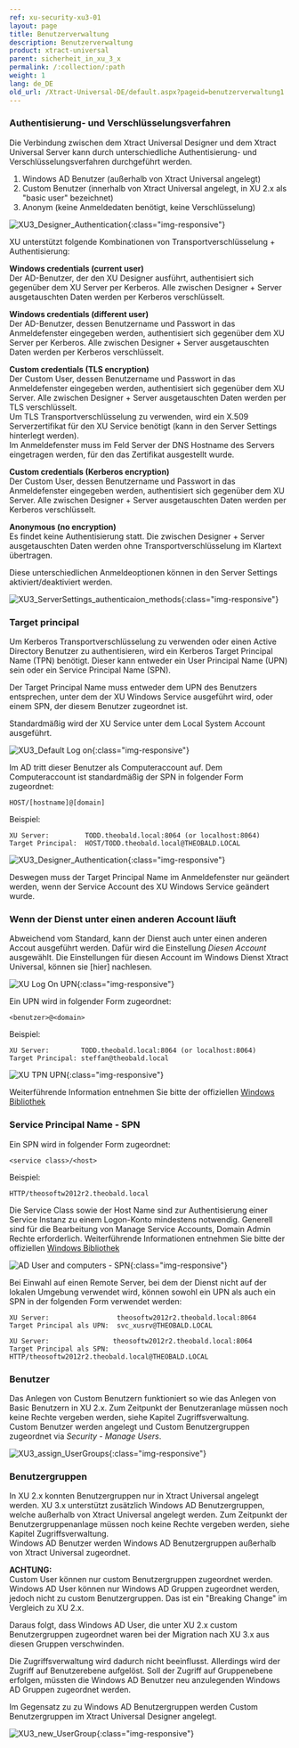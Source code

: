 ```yaml
---
ref: xu-security-xu3-01
layout: page
title: Benutzerverwaltung
description: Benutzerverwaltung
product: xtract-universal
parent: sicherheit_in_xu_3_x
permalink: /:collection/:path
weight: 1
lang: de_DE
old_url: /Xtract-Universal-DE/default.aspx?pageid=benutzerverwaltung1
---
```

### Authentisierung- und Verschlüsselungsverfahren<br>
Die Verbindung zwischen dem Xtract Universal Designer und dem Xtract Universal Server kann durch unterschiedliche Authentisierung- und Verschlüsselungsverfahren durchgeführt werden. 

1. Windows AD Benutzer (außerhalb von Xtract Universal angelegt)
2. Custom Benutzer (innerhalb von Xtract Universal angelegt, in XU 2.x als "basic user" bezeichnet)
3. Anonym (keine Anmeldedaten benötigt, keine Verschlüsselung)

![XU3_Designer_Authentication](/img/content/xu/authentication_xu.png){:class="img-responsive"}

XU unterstützt folgende Kombinationen von Transportverschlüsselung + Authentisierung:

**Windows credentials (current user)**<br>
Der AD-Benutzer, der den XU Designer ausführt, authentisiert sich gegenüber dem XU Server per Kerberos. Alle zwischen Designer + Server ausgetauschten Daten werden per Kerberos verschlüsselt.

**Windows credentials (different user)**<br> 
Der AD-Benutzer, dessen Benutzername und Passwort in das Anmeldefenster eingegeben werden, authentisiert sich gegenüber dem XU Server per Kerberos. Alle zwischen Designer + Server ausgetauschten Daten werden per Kerberos verschlüsselt.

**Custom credentials (TLS encryption)**<br>
Der Custom User, dessen Benutzername und Passwort in das Anmeldefenster eingegeben werden, authentisiert sich gegenüber dem XU Server. Alle zwischen Designer + Server ausgetauschten Daten werden per TLS verschlüsselt.<br>
Um TLS Transportverschlüsselung zu verwenden, wird ein X.509 Serverzertifikat für den XU Service benötigt (kann in den Server Settings hinterlegt werden).<br>
Im Anmeldefenster muss im Feld Server der DNS Hostname des Servers eingetragen werden, für den das Zertifikat ausgestellt wurde.

**Custom credentials (Kerberos encryption)**<br>
Der Custom User, dessen Benutzername und Passwort in das Anmeldefenster eingegeben werden, authentisiert sich gegenüber dem XU Server. Alle zwischen Designer + Server ausgetauschten Daten werden per Kerberos verschlüsselt.

**Anonymous (no encryption)**<br>
Es findet keine Authentisierung statt. Die zwischen Designer + Server ausgetauschten Daten werden ohne Transportverschlüsselung im Klartext übertragen.

Diese unterschiedlichen Anmeldeoptionen können in den Server Settings aktiviert/deaktiviert werden.

![XU3_ServerSettings_authenticaion_methods](/img/content/xu/authentisierung_xu.png){:class="img-responsive"}

### Target principal<br>
Um Kerberos Transportverschlüsselung zu verwenden oder einen Active Directory Benutzer zu authentisieren, wird ein Kerberos Target Principal Name (TPN) benötigt. Dieser kann entweder ein User Principal Name (UPN) sein oder ein Service Principal Name (SPN).<br>

Der Target Principal Name muss entweder dem UPN des Benutzers entsprechen, unter dem der XU Windows Service ausgeführt wird, oder einem SPN, der diesem Benutzer zugeordnet ist.<br>

Standardmäßig wird der XU Service unter dem Local System Account ausgeführt. 

![XU3_Default Log on](/img/content/xu/log_on_local_system_account.png){:class="img-responsive"}

Im AD tritt dieser Benutzer als Computeraccount auf. Dem Computeraccount ist standardmäßig der SPN in folgender Form zugeordnet:
```
HOST/[hostname]@[domain]
```
Beispiel:
```
XU Server:         TODD.theobald.local:8064 (or localhost:8064)
Target Principal:  HOST/TODD.theobald.local@THEOBALD.LOCAL
```
![XU3_Designer_Authentication](/img/content/XU3_Designer_Authentication.png){:class="img-responsive"}

Deswegen muss der Target Principal Name im Anmeldefenster nur geändert werden, wenn der Service Account des XU Windows Service geändert wurde.

### Wenn der Dienst unter einen anderen Account läuft<br>
Abweichend vom Standard, kann der Dienst auch unter einen anderen Accout ausgeführt werden. Dafür wird die Einstellung *Diesen Account* ausgewählt. 
Die Einstellungen für diesen Account im Windows Dienst Xtract Universal, können sie [hier] nachlesen.

![XU Log On UPN](/img/content/xu/log_on_diesen_account.png){:class="img-responsive"}

Ein UPN wird in folgender Form zugeordnet:
```
<benutzer>@<domain>
```
Beispiel:
```
XU Server:        TODD.theobald.local:8064 (or localhost:8064)
Target Principal: steffan@theobald.local
```
![XU TPN UPN](/img/content/xu/xu_UPN_steffan@.png){:class="img-responsive"}

Weiterführende Information entnehmen Sie bitte der offiziellen [Windows Bibliothek](https://msdn.microsoft.com/en-us/library/windows/desktop/aa380525(v=vs.85).aspx)

### Service Principal Name - SPN<br>
Ein SPN wird in folgender Form zugeordnet:
```
<service class>/<host>
```
Beispiel:
```
HTTP/theosoftw2012r2.theobald.local
```
Die Service Class sowie der Host Name sind zur Authentisierung einer Service Instanz zu einem Logon-Konto mindestens notwendig. Generell sind für die Bearbeitung von Manage Service Accounts, Domain Admin Rechte erforderlich. Weiterführende Informationen entnehmen Sie bitte der offiziellen [Windows Bibliothek](https://msdn.microsoft.com/en-us/library/ms677949(VS.85).aspx)

![AD User and computers - SPN](/img/content/xu/xu_ad_spn.png){:class="img-responsive"}

Bei Einwahl auf einen Remote Server, bei dem der Dienst nicht auf der lokalen Umgebung verwendet wird, können sowohl ein UPN als auch ein SPN in der folgenden Form verwendet werden:
```
XU Server:                 theosoftw2012r2.theobald.local:8064
Target Principal als UPN:  svc_xusrv@THEOBALD.LOCAL
```
```
XU Server:                theosoftw2012r2.theobald.local:8064
Target Principal als SPN: HTTP/theosoftw2012r2.theobald.local@THEOBALD.LOCAL
```
### Benutzer<br>
Das Anlegen von Custom Benutzern funktioniert so wie das Anlegen von Basic Benutzern in XU 2.x. Zum Zeitpunkt der Benutzeranlage müssen noch keine Rechte vergeben werden, siehe Kapitel Zugriffsverwaltung.<br>
Custom Benutzer werden angelegt und Custom Benutzergruppen zugeordnet via *Security - Manage Users*.

![XU3_assign_UserGroups](/img/content/XU3_assign_UserGroups.png){:class="img-responsive"}

### Benutzergruppen<br>
In XU 2.x konnten Benutzergruppen nur in Xtract Universal angelegt werden. XU 3.x unterstützt zusätzlich Windows AD Benutzergruppen, welche außerhalb von Xtract Universal angelegt werden. Zum Zeitpunkt der Benutzergruppenanlage müssen noch keine Rechte vergeben werden, siehe Kapitel Zugriffsverwaltung.<br>
Windows AD Benutzer werden Windows AD Benutzergruppen außerhalb von Xtract Universal zugeordnet.

**ACHTUNG:**<br>
Custom User können nur custom Benutzergruppen zugeordnet werden.<br>
Windows AD User können nur Windows AD Gruppen zugeordnet werden, jedoch nicht zu custom Benutzergruppen. Das ist ein "Breaking Change" im Vergleich zu XU 2.x.

Daraus folgt, dass Windows AD User, die unter XU 2.x custom Benutzergruppen zugeordnet waren bei der Migration nach XU 3.x aus diesen Gruppen verschwinden.

Die Zugriffsverwaltung wird dadurch nicht beeinflusst. Allerdings wird der Zugriff auf Benutzerebene aufgelöst. Soll der Zugriff auf Gruppenebene erfolgen, müssten die Windows AD Benutzer neu anzulegenden Windows AD Gruppen zugeordnet werden.

Im Gegensatz zu zu Windows AD Benutzergruppen werden Custom Benutzergruppen im Xtract Universal Designer angelegt.

![XU3_new_UserGroup](/img/content/XU3_new_UserGroup.jpg){:class="img-responsive"}


